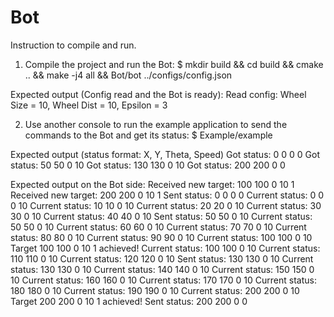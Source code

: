 # Bot

Instruction to compile and run.
1. Compile the project and run the Bot:
    $ mkdir build && cd build && cmake .. && make -j4 all && Bot/bot ../configs/config.json

Expected output (Config read and the Bot is ready):
    Read config: Wheel Size = 10, Wheel Dist = 10, Epsilon = 3

2. Use another console to run the example application to send the commands to the Bot and get its status:
    $ Example/example 

Expected output (status format: X, Y, Theta, Speed)
    Got status: 0 0 0 0
    Got status: 50 50 0 10
    Got status: 130 130 0 10
    Got status: 200 200 0 0

Expected output on the Bot side:
    Received new target: 100 100 0 10 1
    Received new target: 200 200 0 10 1
    Sent status: 0 0 0 0
    Current status: 0 0 0 10
    Current status: 10 10 0 10
    Current status: 20 20 0 10
    Current status: 30 30 0 10
    Current status: 40 40 0 10
    Sent status: 50 50 0 10
    Current status: 50 50 0 10
    Current status: 60 60 0 10
    Current status: 70 70 0 10
    Current status: 80 80 0 10
    Current status: 90 90 0 10
    Current status: 100 100 0 10
    Target 100 100 0 10 1 achieved!
    Current status: 100 100 0 10
    Current status: 110 110 0 10
    Current status: 120 120 0 10
    Sent status: 130 130 0 10
    Current status: 130 130 0 10
    Current status: 140 140 0 10
    Current status: 150 150 0 10
    Current status: 160 160 0 10
    Current status: 170 170 0 10
    Current status: 180 180 0 10
    Current status: 190 190 0 10
    Current status: 200 200 0 10
    Target 200 200 0 10 1 achieved!
    Sent status: 200 200 0 0

